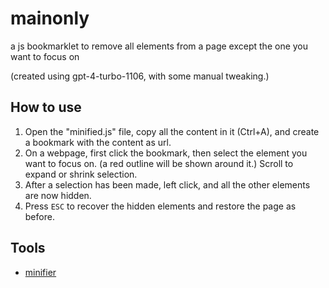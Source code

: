 # mainonly
a js bookmarklet to remove all elements from a page except the one you want to focus on

(created using gpt-4-turbo-1106, with some manual tweaking.)

## How to use
1. Open the "minified.js" file, copy all the content in it (Ctrl+A), and create a bookmark with the content as url.
2. On a webpage, first click the bookmark, then select the element you want to focus on. (a red outline will be shown around it.) Scroll to expand or shrink selection.
3. After a selection has been made, left click, and all the other elements are now hidden.
4. Press `ESC` to recover the hidden elements and restore the page as before.

## Tools
- [minifier](https://www.toptal.com/developers/javascript-minifier)
